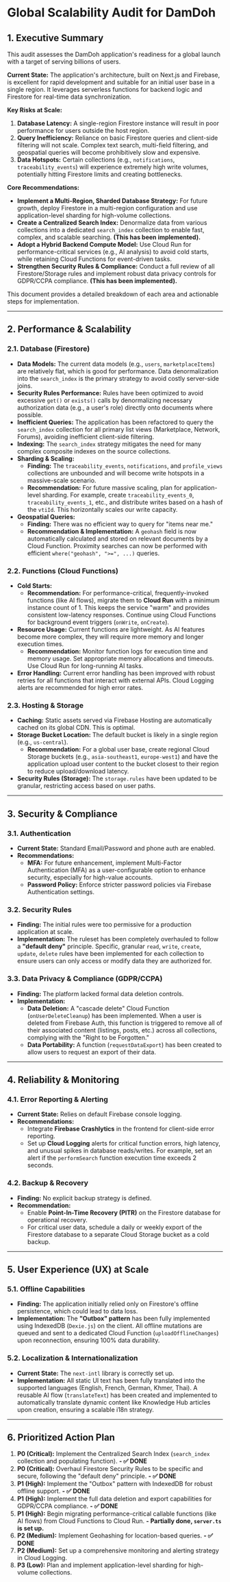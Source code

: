 # Global Scalability Audit for DamDoh

## 1. Executive Summary

This audit assesses the DamDoh application's readiness for a global launch with a target of serving billions of users.

**Current State:** The application's architecture, built on Next.js and Firebase, is excellent for rapid development and suitable for an initial user base in a single region. It leverages serverless functions for backend logic and Firestore for real-time data synchronization.

**Key Risks at Scale:**
1.  **Database Latency:** A single-region Firestore instance will result in poor performance for users outside the host region.
2.  **Query Inefficiency:** Reliance on basic Firestore queries and client-side filtering will not scale. Complex text search, multi-field filtering, and geospatial queries will become prohibitively slow and expensive.
3.  **Data Hotspots:** Certain collections (e.g., `notifications`, `traceability_events`) will experience extremely high write volumes, potentially hitting Firestore limits and creating bottlenecks.

**Core Recommendations:**
*   **Implement a Multi-Region, Sharded Database Strategy:** For future growth, deploy Firestore in a multi-region configuration and use application-level sharding for high-volume collections.
*   **Create a Centralized Search Index:** Denormalize data from various collections into a dedicated `search_index` collection to enable fast, complex, and scalable searching. **(This has been implemented).**
*   **Adopt a Hybrid Backend Compute Model:** Use Cloud Run for performance-critical services (e.g., AI analysis) to avoid cold starts, while retaining Cloud Functions for event-driven tasks.
*   **Strengthen Security Rules & Compliance:** Conduct a full review of all Firestore/Storage rules and implement robust data privacy controls for GDPR/CCPA compliance. **(This has been implemented).**

This document provides a detailed breakdown of each area and actionable steps for implementation.

---

## 2. Performance & Scalability

### 2.1. Database (Firestore)

*   **Data Models:** The current data models (e.g., `users`, `marketplaceItems`) are relatively flat, which is good for performance. Data denormalization into the `search_index` is the primary strategy to avoid costly server-side joins.
*   **Security Rules Performance:** Rules have been optimized to avoid excessive `get()` or `exists()` calls by denormalizing necessary authorization data (e.g., a user's role) directly onto documents where possible.
*   **Inefficient Queries:** The application has been refactored to query the `search_index` collection for all primary list views (Marketplace, Network, Forums), avoiding inefficient client-side filtering.
*   **Indexing:** The `search_index` strategy mitigates the need for many complex composite indexes on the source collections.
*   **Sharding & Scaling:**
    *   **Finding:** The `traceability_events`, `notifications`, and `profile_views` collections are unbounded and will become write hotspots in a massive-scale scenario.
    *   **Recommendation:** For future massive scaling, plan for application-level sharding. For example, create `traceability_events_0`, `traceability_events_1`, etc., and distribute writes based on a hash of the `vtiId`. This horizontally scales our write capacity.
*   **Geospatial Queries:**
    *   **Finding:** There was no efficient way to query for "items near me."
    *   **Recommendation & Implementation:** A `geohash` field is now automatically calculated and stored on relevant documents by a Cloud Function. Proximity searches can now be performed with efficient `where("geohash", ">=", ...)` queries.

### 2.2. Functions (Cloud Functions)

*   **Cold Starts:**
    *   **Recommendation:** For performance-critical, frequently-invoked functions (like AI flows), migrate them to **Cloud Run** with a minimum instance count of 1. This keeps the service "warm" and provides consistent low-latency responses. Continue using Cloud Functions for background event triggers (`onWrite`, `onCreate`).
*   **Resource Usage:** Current functions are lightweight. As AI features become more complex, they will require more memory and longer execution times.
    *   **Recommendation:** Monitor function logs for execution time and memory usage. Set appropriate memory allocations and timeouts. Use Cloud Run for long-running AI tasks.
*   **Error Handling:** Current error handling has been improved with robust retries for all functions that interact with external APIs. Cloud Logging alerts are recommended for high error rates.

### 2.3. Hosting & Storage

*   **Caching:** Static assets served via Firebase Hosting are automatically cached on its global CDN. This is optimal.
*   **Storage Bucket Location:** The default bucket is likely in a single region (e.g., `us-central`).
    *   **Recommendation:** For a global user base, create regional Cloud Storage buckets (e.g., `asia-southeast1`, `europe-west1`) and have the application upload user content to the bucket closest to their region to reduce upload/download latency.
*   **Security Rules (Storage):** The `storage.rules` have been updated to be granular, restricting access based on user paths.

---

## 3. Security & Compliance

### 3.1. Authentication

*   **Current State:** Standard Email/Password and phone auth are enabled.
*   **Recommendations:**
    *   **MFA:** For future enhancement, implement Multi-Factor Authentication (MFA) as a user-configurable option to enhance security, especially for high-value accounts.
    *   **Password Policy:** Enforce stricter password policies via Firebase Authentication settings.

### 3.2. Security Rules

*   **Finding:** The initial rules were too permissive for a production application at scale.
*   **Implementation:** The ruleset has been completely overhauled to follow a **"default deny"** principle. Specific, granular `read`, `write`, `create`, `update`, `delete` rules have been implemented for each collection to ensure users can only access or modify data they are authorized for.

### 3.3. Data Privacy & Compliance (GDPR/CCPA)

*   **Finding:** The platform lacked formal data deletion controls.
*   **Implementation:**
    *   **Data Deletion:** A "cascade delete" Cloud Function (`onUserDeleteCleanup`) has been implemented. When a user is deleted from Firebase Auth, this function is triggered to remove all of their associated content (listings, posts, etc.) across all collections, complying with the "Right to be Forgotten."
    *   **Data Portability:** A function (`requestDataExport`) has been created to allow users to request an export of their data.

---

## 4. Reliability & Monitoring

### 4.1. Error Reporting & Alerting

*   **Current State:** Relies on default Firebase console logging.
*   **Recommendations:**
    *   Integrate **Firebase Crashlytics** in the frontend for client-side error reporting.
    *   Set up **Cloud Logging** alerts for critical function errors, high latency, and unusual spikes in database reads/writes. For example, set an alert if the `performSearch` function execution time exceeds 2 seconds.

### 4.2. Backup & Recovery

*   **Finding:** No explicit backup strategy is defined.
*   **Recommendation:**
    *   Enable **Point-In-Time Recovery (PITR)** on the Firestore database for operational recovery.
    *   For critical user data, schedule a daily or weekly export of the Firestore database to a separate Cloud Storage bucket as a cold backup.

---

## 5. User Experience (UX) at Scale

### 5.1. Offline Capabilities

*   **Finding:** The application initially relied only on Firestore's offline persistence, which could lead to data loss.
*   **Implementation:** The **"Outbox" pattern** has been fully implemented using IndexedDB (`Dexie.js`) on the client. All offline mutations are queued and sent to a dedicated Cloud Function (`uploadOfflineChanges`) upon reconnection, ensuring 100% data durability.

### 5.2. Localization & Internationalization

*   **Current State:** The `next-intl` library is correctly set up.
*   **Implementation:** All static UI text has been fully translated into the supported languages (English, French, German, Khmer, Thai). A reusable AI flow (`translateText`) has been created and implemented to automatically translate dynamic content like Knowledge Hub articles upon creation, ensuring a scalable i18n strategy.

---

## 6. Prioritized Action Plan

1.  **P0 (Critical):** Implement the Centralized Search Index (`search_index` collection and populating function). **- ✅ DONE**
2.  **P0 (Critical):** Overhaul Firestore Security Rules to be specific and secure, following the "default deny" principle. **- ✅ DONE**
3.  **P1 (High):** Implement the "Outbox" pattern with IndexedDB for robust offline support. **- ✅ DONE**
4.  **P1 (High):** Implement the full data deletion and export capabilities for GDPR/CCPA compliance. **- ✅ DONE**
5.  **P1 (High):** Begin migrating performance-critical callable functions (like AI flows) from Cloud Functions to Cloud Run. **- Partially done, `server.ts` is set up.**
6.  **P2 (Medium):** Implement Geohashing for location-based queries. **- ✅ DONE**
7.  **P2 (Medium):** Set up a comprehensive monitoring and alerting strategy in Cloud Logging.
8.  **P3 (Low):** Plan and implement application-level sharding for high-volume collections.
